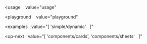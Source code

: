 <usage
   value="usage"
></usage>

<playground
   value="playground"
></playground>

<examples
  value="[
  'simple/dynamic'
  ]"
></examples>

<up-next
  value="[
  'components/cards',
  'components/sheets'
  ]"
></up-next>